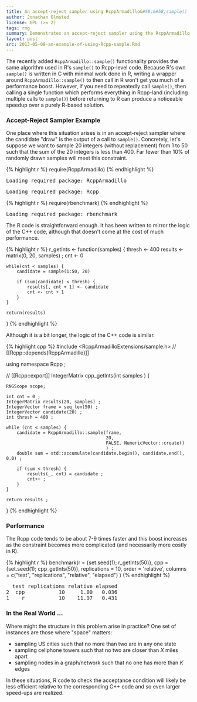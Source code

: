 ```yaml
---
title: An accept-reject sampler using RcppArmadillo&#58;&#58;sample()
author: Jonathan Olmsted
license: GPL (>= 2)
tags: rng
summary: Demonstrates an accept-reject sampler using the RcppArmadillo-based `sample()` implementation
layout: post
src: 2013-05-08-an-example-of-using-Rcpp-sample.Rmd
---
```


The recently added `RcppArmadillo::sample()` functionality provides the same
algorithm used in R's `sample()` to Rcpp-level code. Because R's own `sample()`
is written in C with minimal work done in R, writing a wrapper around
`RcppArmadillo::sample()` to then call in R won't get you much of a performance
boost. However, if you need to repeatedly call `sample()`, then calling a single
function which performs everything in Rcpp-land (including multiple calls to
`sample()`) before returning to R can produce a noticeable speedup over a purely
R-based solution.

### Accept-Reject Sampler Example

One place where this situation arises is in an accept-reject sampler where the
candidate "draw" is the output of a call to `sample()`. Concretely, let's
suppose we want to sample 20 integers (without replacement) from 1 to 50 such
that the sum of the 20 integers is less than 400. Far fewer than 10% of randomly
drawn samples will meet this constraint.


{% highlight r %}
require(RcppArmadillo)
{% endhighlight %}



<pre class="output">
Loading required package: RcppArmadillo
</pre>



<pre class="output">
Loading required package: Rcpp
</pre>



{% highlight r %}
require(rbenchmark)
{% endhighlight %}



<pre class="output">
Loading required package: rbenchmark
</pre>


The R code is straightforward enough. It has been written to mirror the logic of
the C++ code, although that doesn't come at the cost of much performance.




{% highlight r %}
r_getInts <- function(samples) {
    thresh <- 400
    results <- matrix(0, 20, samples) ;
    cnt <-  0

    while(cnt < samples) {
        candidate = sample(1:50, 20)

        if (sum(candidate) < thresh) {
            results[, cnt + 1] <- candidate
            cnt <- cnt + 1
        }
    }

    return(results)
}
{% endhighlight %}


Although it is a bit longer, the logic of the C++ code is similar.


{% highlight cpp %}
#include <RcppArmadilloExtensions/sample.h>
// [[Rcpp::depends(RcppArmadillo)]]

using namespace Rcpp ;

// [[Rcpp::export]]
IntegerMatrix cpp_getInts(int samples
                          ) {
  
    RNGScope scope;
  
    int cnt = 0 ;
    IntegerMatrix results(20, samples) ;
    IntegerVector frame = seq_len(50) ;
    IntegerVector candidate(20) ;
    int thresh = 400 ;
  
    while (cnt < samples) {
        candidate = RcppArmadillo::sample(frame, 
                                          20, 
                                          FALSE, NumericVector::create()
                                          ) ;
        double sum = std::accumulate(candidate.begin(), candidate.end(), 0.0) ;
    
        if (sum < thresh) {
            results(_, cnt) = candidate ;
            cnt++ ;
        }
    }
  
    return results ;
}
{% endhighlight %}


### Performance

The Rcpp code tends to be about 7-9 times faster and this boost increases as the
constraint becomes more complicated (and necessarily more costly in R).


{% highlight r %}
benchmark(r = {set.seed(1); r_getInts(50)},
          cpp = {set.seed(1); cpp_getInts(50)},
          replications = 10,
          order = 'relative',
          columns = c("test", "replications", "relative", "elapsed")
          ) 
{% endhighlight %}



<pre class="output">
  test replications relative elapsed
2  cpp           10     1.00   0.036
1    r           10    11.97   0.431
</pre>




### In the Real World ...

Where might the structure in this problem arise in practice? One set of
instances are those where "space" matters:

- sampling US cities such that no more than two are in any one state
- sampling cellphone towers such that no two are closer than *X* miles apart
- sampling nodes in a graph/network such that no one has more than *K* edges


In these situations, R code to check the acceptance condition will likely be
less efficient relative to the corresponding C++ code and so even larger
speed-ups are realized.

